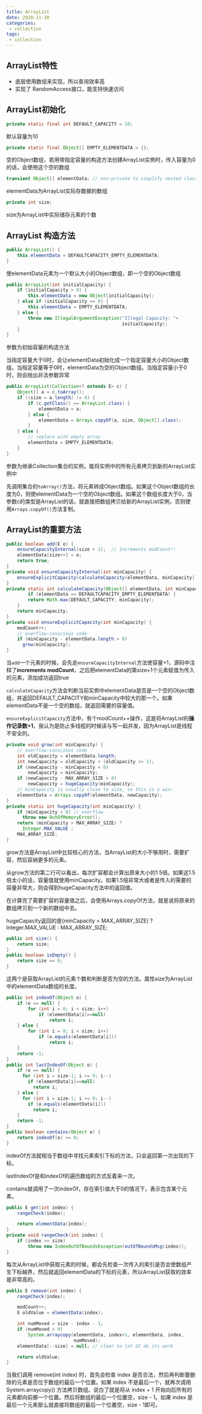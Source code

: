 ```yaml
---
title: ArrayList
date: 2020-11-30
categories:
 - collection
tags:
 - collection
---
```


## ArrayList特性

- 底层使用数组来实现，所以查询效率高
- 实现了 RandomAccess接口，能支持快速访问



## ArrayList初始化

```java
private static final int DEFAULT_CAPACITY = 10;
```

默认容量为10

```java
private static final Object[] EMPTY_ELEMENTDATA = {};
```

空的Object数组，若用带指定容量的构造方法创建ArrayList实例时，传入容量为0的话，会使用这个空的数组

```java
transient Object[] elementData; // non-private to simplify nested class access
```

elementData为ArrayList实际存数据的数组

```java
private int size;
```

size为ArrayList中实际储存元素的个数

## ArrayList 构造方法

```java
public ArrayList() {
    this.elementData = DEFAULTCAPACITY_EMPTY_ELEMENTDATA;
}
```

使elementData元素为一个默认大小的Object数组，即一个空的Object数组

```java
public ArrayList(int initialCapacity) {
    if (initialCapacity > 0) {
        this.elementData = new Object[initialCapacity];
    } else if (initialCapacity == 0) {
        this.elementData = EMPTY_ELEMENTDATA;
    } else {
        throw new IllegalArgumentException("Illegal Capacity: "+
                                           initialCapacity);
    }
}
```

参数为初始容量的构造方法

当指定容量大于0时，会让elementData初始化成一个指定容量大小的Object数组。当指定容量等于0时，elementData为空的Object数组。当指定容量小于0时，则会抛出非法参数异常

```java
public ArrayList(Collection<? extends E> c) {
    Object[] a = c.toArray();
    if ((size = a.length) != 0) {
        if (c.getClass() == ArrayList.class) {
            elementData = a;
        } else {
            elementData = Arrays.copyOf(a, size, Object[].class);
        }
    } else {
        // replace with empty array.
        elementData = EMPTY_ELEMENTDATA;
    }
}
```

参数为继承Collection集合的实例，能将实例中的所有元素拷贝到新的ArrayList实例中

先调用集合的``toArray()``方法，将元素转成Object数组。如果这个Object数组的长度为0，则使elementData为一个空的Object数组。如果这个数组长度大于0，当参数c的类型是ArrayList的话，就直接把数组拷贝给新的ArrayList实例，否则使用``Arrays.copyOf()``方法复制。

## ArrayList的重要方法

```java
public boolean add(E e) {
    ensureCapacityInternal(size + 1);  // Increments modCount!!
    elementData[size++] = e;
    return true;
}
private void ensureCapacityInternal(int minCapacity) {
    ensureExplicitCapacity(calculateCapacity(elementData, minCapacity));
}
private static int calculateCapacity(Object[] elementData, int minCapacity) {
		if (elementData == DEFAULTCAPACITY_EMPTY_ELEMENTDATA) {
    	return Math.max(DEFAULT_CAPACITY, minCapacity);
  	}
  	return minCapacity;
}
private void ensureExplicitCapacity(int minCapacity) {
    modCount++;
    // overflow-conscious code
    if (minCapacity - elementData.length > 0)
      grow(minCapacity);
}
```

当``add``一个元素的时候，会先走``ensureCapacityInternal``方法使容量+1，源码中注释了**increments modCount**，之后把elementData的第size+1个元素赋值为传入的元素，添加成功返回true

``calculateCapacity``方法会判断当前实例中elementData是否是一个空的Object数组，并返回DEFAULT_CAPACITY和minCapacity中较大的那一个。如果elementData不是一个空的数组，就返回需要的容量值。

``ensureExplicitCapacity``方法中，有个modCount++操作，这是将ArrayList的**操作记录数+1**，我认为是防止多线程的时候读与写一起并发，因为ArrayList是线程不安全的。

```java
private void grow(int minCapacity) {
    // overflow-conscious code
    int oldCapacity = elementData.length;
    int newCapacity = oldCapacity + (oldCapacity >> 1);
    if (newCapacity - minCapacity < 0)
        newCapacity = minCapacity;
    if (newCapacity - MAX_ARRAY_SIZE > 0)
        newCapacity = hugeCapacity(minCapacity);
    // minCapacity is usually close to size, so this is a win:
    elementData = Arrays.copyOf(elementData, newCapacity);
}
private static int hugeCapacity(int minCapacity) {
    if (minCapacity < 0) // overflow
      throw new OutOfMemoryError();
    return (minCapacity > MAX_ARRAY_SIZE) ?
      Integer.MAX_VALUE :
    MAX_ARRAY_SIZE;
}
```

grow方法是ArrayList中比较核心的方法，当ArrayList的大小不够用时，需要扩容，然后容纳更多的元素。

从grow方法的第二行可以看出，每次扩容都会计算出原来大小的1.5倍。如果这1.5倍太小的话，容量值就使用minCapacity。如果1.5倍非常大或者是传入的需要的容量非常大，则会得到hugeCapacity方法中的返回值。

在计算完了需要扩容的容量值之后，会使用Arrays.copyOf方法，就是说将原来的数组拷贝到一个新的数组中去。

hugeCapacity返回的是(minCapacity > MAX_ARRAY_SIZE) ? Integer.MAX_VALUE : MAX_ARRAY_SIZE;

```java
public int size() {
    return size;
}
public boolean isEmpty() {
    return size == 0;
}
```

这两个是获取ArrayList的元素个数和判断是否为空的方法。属性size为ArrayList中的elementData数组的长度。

```java
public int indexOf(Object o) {
    if (o == null) {
        for (int i = 0; i < size; i++)
            if (elementData[i]==null)
                return i;
    } else {
        for (int i = 0; i < size; i++)
            if (o.equals(elementData[i]))
                return i;
    }
    return -1;
}
public int lastIndexOf(Object o) {
    if (o == null) {
      for (int i = size-1; i >= 0; i--)
        if (elementData[i]==null)
          return i;
    } else {
      for (int i = size-1; i >= 0; i--)
        if (o.equals(elementData[i]))
          return i;
    }
    return -1;
}
public boolean contains(Object o) {
    return indexOf(o) >= 0;
}
```

indexOf方法就相当于数组中寻找元素索引下标的方法，只会返回第一次出现的下标。

lastIndexOf是和indexOf的遍历数组的方式反着来一次。

contains就调用了一次indexOf，存在索引值大于0的情况下，表示包含某个元素。

```java
public E get(int index) {
    rangeCheck(index);

  	return elementData(index);
}
private void rangeCheck(int index) {
    if (index >= size)
        throw new IndexOutOfBoundsException(outOfBoundsMsg(index));
}
```

每次从ArrayList中获取元素的时候，都会先检查一次传入的索引是否会使数组产生下标越界，然后就返回elementData的下标的元素，所以ArrayList获取的效率是非常高的。

```java
public E remove(int index) {
    rangeCheck(index);

    modCount++;
    E oldValue = elementData(index);

    int numMoved = size - index - 1;
    if (numMoved > 0)
        System.arraycopy(elementData, index+1, elementData, index,
                         numMoved);
    elementData[--size] = null; // clear to let GC do its work

    return oldValue;
}
```

当我们调用 remove(int index) 时，首先会检查 index 是否合法，然后再判断要删除的元素是否位于数组的最后一个位置。如果 index 不是最后一个，就再次调用 System.arraycopy() 方法拷贝数组。说白了就是将从 index + 1 开始向后所有的元素都向前挪一个位置。然后将数组的最后一个位置空，size - 1。如果 index 是最后一个元素那么就直接将数组的最后一个位置空，size - 1即可。 
